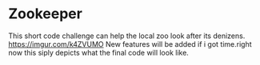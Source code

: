 # Zookeeper
 This short code challenge can help the local zoo look after its denizens.
 https://imgur.com/k4ZVUMO
New features will be added if i got time.right now this siply depicts what the final code will look like.
